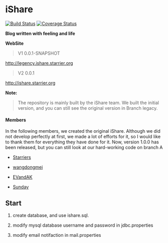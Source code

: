 # iShare
[![Build Status](https://travis-ci.org/Starrier/iShare.svg?branch=master)](https://travis-ci.org/Starrier/iShare)
[![Coverage Status](https://coveralls.io/repos/github/Starrier/iShare/badge.svg?branch=master)](https://coveralls.io/github/Starrier/iShare?branch=master)

**Blog written with feeling and life**

**WebSite**

> V1 0.0.1-SNAPSHOT

http://legency.ishare.starrier.org

> V2 0.0.1

http://ishare.starrier.org

**Note:**

> The repository is mainly built by the iShare team. We built the initial version, and you can still see the original version in Branch legacy.

#### Members

In the following members, we created the original iShare. Although we did not develop perfectly at first, we made a lot of efforts for it, so I would like to thank them for everything they have done for it. Now, version 1.0.0 has been released, but you can still look at our hard-working code on branch A

   - [Starriers](https://github.com/Starriers)<br/>
  
   - [wangdongmei](https://github.com/GitHuB-wangdongmei)<br/>
  
   - [EVandAK](https://github.com/EVandAK)<br/>
  
   - [Sunday](https://github.com/YrhSun)<br/>

## Start

1. create database, and use ishare.sql.

2. modify mysql database username and password in  jdbc.properties

3. modify email notifaction in mail.properties
